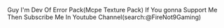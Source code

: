 Guy I'm Dev Of Error Pack(Mcpe Texture Pack)
If You gonna Support Me Then Subscribe Me In
Youtube Channel(search:@FireNot9Gaming)
